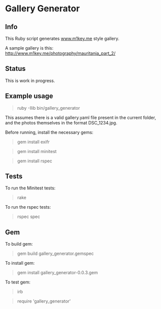 Gallery Generator
=================

## Info

This Ruby script generates www.m1key.me style gallery.

A sample gallery is this: http://www.m1key.me/photography/mauritania_part_2/

## Status

This is work in progress.

## Example usage

> ruby -Ilib bin/gallery_generator

This assumes there is a valid gallery.yaml file present in the current folder,
and the photos themselves in the format DSC_1234.jpg.

Before running, install the necessary gems:
> gem install exifr

> gem install minitest

> gem install rspec

## Tests

To run the Minitest tests:
> rake

To run the rspec tests:
> rspec spec 

## Gem

To build gem:
> gem build gallery_generator.gemspec

To install gem:
> gem install gallery_generator-0.0.3.gem

To test gem:
> irb

> require 'gallery_generator'


